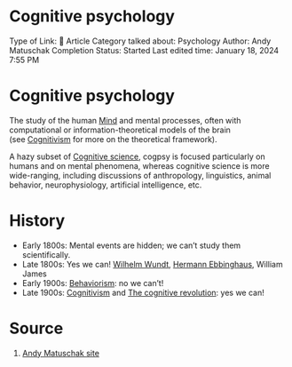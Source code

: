 # Cognitive psychology

Type of Link: 📝 Article
Category talked about: Psychology
Author: Andy Matuschak
Completion Status: Started
Last edited time: January 18, 2024 7:55 PM

# **Cognitive psychology**
The study of the human [Mind](Mind.md) and mental processes, often with computational or information-theoretical models of the brain (see [Cognitivism](Cognitivism.md) for more on the theoretical framework).

A hazy subset of [Cognitive science](https://notes.andymatuschak.org/z9S1FAfAadbdvdR5QWZyXug), cogpsy is focused particularly on humans and on mental phenomena, whereas cognitive science is more wide-ranging, including discussions of anthropology, linguistics, animal behavior, neurophysiology, artificial intelligence, etc.

# History
- Early 1800s: Mental events are hidden; we can’t study them scientifically.
- Late 1800s: Yes we can! [Wilhelm Wundt](https://notes.andymatuschak.org/zY6r7EueP6gzc99xg7GJA2Q), [Hermann Ebbinghaus](https://notes.andymatuschak.org/zXUmVzxexnpvtmR6zpKBxUp), William James
- Early 1900s: [Behaviorism](https://notes.andymatuschak.org/zKiPNZsc9Eqk7Hvxx7TavqM): no we can’t!
- Late 1900s: [Cognitivism](Cognitivism.md) and [The cognitive revolution](https://notes.andymatuschak.org/zQ7SznVVFocQtB24Db6feG8): yes we can!

# Source
1. [Andy Matuschak site](https://notes.andymatuschak.org/About_these_notes?stackedNotes=z5E5QawiXCMbtNtupvxeoEX&stackedNotes=zKGjQtsTKgscAoq271ZzKqw&stackedNotes=zTn3g4wTm1hbkNFUvLLjpev&stackedNotes=zR6RRbCfY5rFkiimFnaJZKB&stackedNotes=z4EXkuLjdBrBZe7PVAGXc5a&stackedNotes=zNUaiGAXp21eorsER1Jm9yU&stackedNotes=zDh1yhNFQNxDEre12B4zd8k&stackedNotes=zLhoRUyjKU665EY16u4XXJy&stackedNotes=z2hQEhqWkdRLL9JUwfawZZx&stackedNotes=z8ccRLda8BqJafNxjQBpzis&stackedNotes=z5h4qfsMg1t1vC9EnfiAdK1)